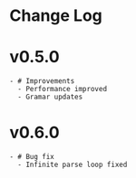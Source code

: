 # Change Log

# v0.5.0
    - # Improvements
      - Performance improved
      - Gramar updates
    

# v0.6.0
    - # Bug fix
      - Infinite parse loop fixed
